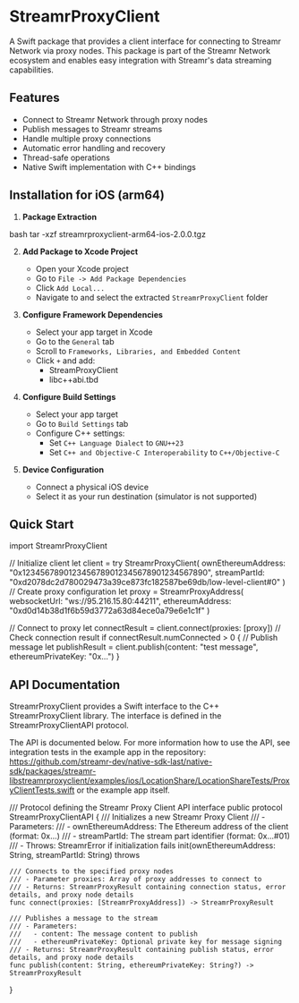 # StreamrProxyClient

A Swift package that provides a client interface for connecting to Streamr Network via proxy nodes. This package is part of the Streamr Network ecosystem and enables easy integration with Streamr's data streaming capabilities.

## Features

- Connect to Streamr Network through proxy nodes
- Publish messages to Streamr streams
- Handle multiple proxy connections
- Automatic error handling and recovery
- Thread-safe operations
- Native Swift implementation with C++ bindings

## Installation for iOS (arm64)

1. **Package Extraction**

bash
tar -xzf streamrproxyclient-arm64-ios-2.0.0.tgz

2. **Add Package to Xcode Project**
   - Open your Xcode project
   - Go to `File -> Add Package Dependencies`
   - Click `Add Local...`
   - Navigate to and select the extracted `StreamrProxyClient` folder

3. **Configure Framework Dependencies**
   - Select your app target in Xcode
   - Go to the `General` tab
   - Scroll to `Frameworks, Libraries, and Embedded Content`
   - Click `+` and add:
     * StreamProxyClient
     * libc++abi.tbd

4. **Configure Build Settings**
   - Select your app target
   - Go to `Build Settings` tab
   - Configure C++ settings:
     * Set `C++ Language Dialect` to `GNU++23`
     * Set `C++ and Objective-C Interoperability` to `C++/Objective-C`

5. **Device Configuration**
   - Connect a physical iOS device
   - Select it as your run destination (simulator is not supported)


## Quick Start

import StreamrProxyClient

// Initialize client
let client = try StreamrProxyClient(
  ownEthereumAddress: "0x1234567890123456789012345678901234567890",
streamPartId: "0xd2078dc2d780029473a39ce873fc182587be69db/low-level-client#0"
)
// Create proxy configuration
let proxy = StreamrProxyAddress(
  websocketUrl: "ws://95.216.15.80:44211",
  ethereumAddress: "0xd0d14b38d1f6b59d3772a63d84ece0a79e6e1c1f"
)

// Connect to proxy
let connectResult = client.connect(proxies: [proxy])
// Check connection result
if connectResult.numConnected > 0 {
  // Publish message
  let publishResult = client.publish(content: "test message", ethereumPrivateKey: "0x...")
}

## API Documentation

StreamrProxyClient provides a Swift interface to the C++ StreamrProxyClient library. The interface is defined in the StreamrProxyClientAPI protocol.

The API is documented below. For more information how to use the API, see integration tests in the example app in the repository: https://github.com/streamr-dev/native-sdk-last/native-sdk/packages/streamr-libstreamrproxyclient/examples/ios/LocationShare/LocationShareTests/ProxyClientTests.swift or the example app itself.


/// Protocol defining the Streamr Proxy Client API interface
public protocol StreamrProxyClientAPI {
    /// Initializes a new Streamr Proxy Client
    /// - Parameters:
    ///   - ownEthereumAddress: The Ethereum address of the client (format: 0x...)
    ///   - streamPartId: The stream part identifier (format: 0x...#01)
    /// - Throws: StreamrError if initialization fails
    init(ownEthereumAddress: String, streamPartId: String) throws
    
    /// Connects to the specified proxy nodes
    /// - Parameter proxies: Array of proxy addresses to connect to
    /// - Returns: StreamrProxyResult containing connection status, error details, and proxy node details
    func connect(proxies: [StreamrProxyAddress]) -> StreamrProxyResult
    
    /// Publishes a message to the stream
    /// - Parameters:
    ///   - content: The message content to publish
    ///   - ethereumPrivateKey: Optional private key for message signing
    /// - Returns: StreamrProxyResult containing publish status, error details, and proxy node details
    func publish(content: String, ethereumPrivateKey: String?) -> StreamrProxyResult
}


